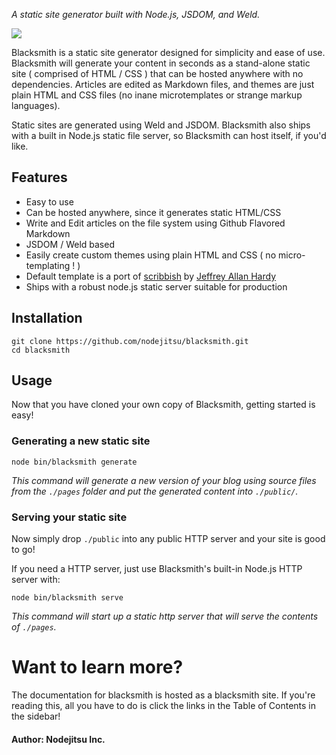 *A static site generator built with Node.js, JSDOM, and Weld.*

![](/img/screenshot.png)

Blacksmith is a static site generator designed for simplicity and ease of use. Blacksmith will generate your content in seconds as a stand-alone static site ( comprised of HTML / CSS ) that can be hosted anywhere with no dependencies. Articles are edited as Markdown files, and themes are just plain HTML and CSS files (no inane microtemplates or strange markup languages).

Static sites are generated using Weld and JSDOM. Blacksmith also ships with a built in Node.js static file server, so Blacksmith can host itself, if you'd like. 


## Features

 * Easy to use
 * Can be hosted anywhere, since it generates static HTML/CSS
 * Write and Edit articles on the file system using Github Flavored Markdown
 * JSDOM / Weld based
 * Easily create custom themes using plain HTML and CSS ( no micro-templating ! )
 * Default template is a port of [scribbish](http://quotedprintable.com/pages/scribbish) by [Jeffrey Allan Hardy](http://quotedprintable.com/)
 * Ships with a robust node.js static server suitable for production

## Installation

    git clone https://github.com/nodejitsu/blacksmith.git 
    cd blacksmith
    
## Usage

Now that you have cloned your own copy of Blacksmith, getting started is easy!

### Generating a new static site

    node bin/blacksmith generate

*This command will generate a new version of your blog using source files from the `./pages` folder and put the generated content into `./public/`.*
    
### Serving your static site

Now simply drop `./public` into any public HTTP server and your site is good to go!

If you need a HTTP server, just use Blacksmith's built-in Node.js HTTP server with:

    node bin/blacksmith serve
   
*This command will start up a static http server that will serve the contents of `./pages`.*


# Want to learn more?

The documentation for blacksmith is hosted as a blacksmith site. If you're reading this, all you have to do is click the links in the Table of Contents in the sidebar!

#### Author: Nodejitsu Inc.
